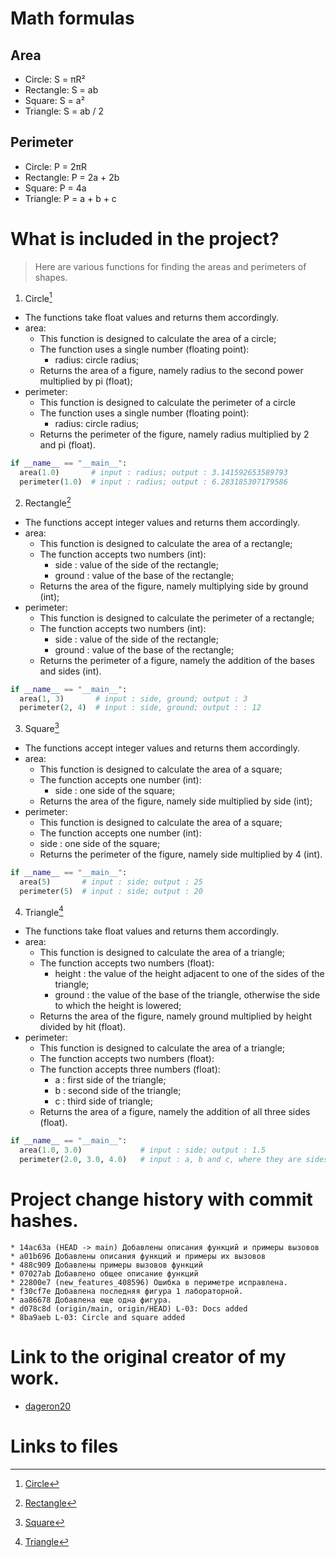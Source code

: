 # Math formulas
## Area
- Circle: S = πR²
- Rectangle: S = ab
- Square: S = a²
- Triangle: S = ab / 2

## Perimeter
- Circle: P = 2πR
- Rectangle: P = 2a + 2b
- Square: P = 4a
- Triangle: P = a + b + c

# What is included in the project?
> Here are various functions for finding the areas and perimeters of shapes.
1. Circle[^1]
  - The functions take float values ​​and returns them accordingly.
  - area:
    - This function is designed to calculate the area of ​​a circle;
    - The function uses a single number (floating point):
      - radius: circle radius;
    - Returns the area of ​​a figure, namely radius to the second power multiplied by pi (float);
  - perimeter:
    - This function is designed to calculate the perimeter of ​​a circle
    - The function uses a single number (floating point):
      - radius: circle radius;
    - Returns the perimeter of the figure, namely radius multiplied by 2 and pi (float).
  ```py
  if __name__ == "__main__":
    area(1.0)       # input : radius; output : 3.141592653589793
    perimeter(1.0)  # input : radius; output : 6.283185307179586  
  ```
2. Rectangle[^2]
  - The functions accept integer values ​​and returns them accordingly.
  - area:
    - This function is designed to calculate the area of ​​a rectangle;
    - The function accepts two numbers (int):
      - side : value of the side of the rectangle;
      - ground : value of the base of the rectangle;
    - Returns the area of ​​the figure, namely multiplying side by ground (int);
  - perimeter:
    - This function is designed to calculate the perimeter of ​​a rectangle;
    - The function accepts two numbers (int):
      - side : value of the side of the rectangle;
      - ground : value of the base of the rectangle;
    - Returns the perimeter of a figure, namely the addition of the bases and sides (int).
  ```py
  if __name__ == "__main__":
    area(1, 3)       # input : side, ground; output : 3
    perimeter(2, 4)  # input : side, ground; output : : 12  
  ```
3. Square[^3]
  - The functions accept integer values ​​and returns them accordingly.
  - area:
    - This function is designed to calculate the area of ​​a square;
    - The function accepts one number (int):
        - side : one side of the square;
    - Returns the area of ​​the figure, namely side multiplied by side (int);
  - perimeter:
    - This function is designed to calculate the area of ​​a square;
    -  The function accepts one number (int):
      -  side : one side of the square;
    - Returns the perimeter of the figure, namely side multiplied by 4 (int).
  ```py
  if __name__ == "__main__":
    area(5)       # input : side; output : 25
    perimeter(5)  # input : side; output : 20
  ```
4. Triangle[^4]
  - The functions take float values ​​and returns them accordingly.
  - area:
    - This function is designed to calculate the area of ​​a triangle;
    - The function accepts two numbers (float):
      - height : the value of the height adjacent to one of the sides of the triangle;
      - ground : the value of the base of the triangle, otherwise the side to which the height is lowered;
    - Returns the area of ​​the figure, namely ground multiplied by height divided by hit (float).
  - perimeter:
    - This function is designed to calculate the area of ​​a triangle;
    - The function accepts two numbers (float):
    - The function accepts three numbers (float):
      - a : first side of the triangle;
      - b : second side of the triangle;
      - c : third side of triangle;
    - Returns the area of ​​a figure, namely the addition of all three sides (float).
  ```py
  if __name__ == "__main__":
    area(1.0, 3.0)             # input : side; output : 1.5 
    perimeter(2.0, 3.0, 4.0)   # input : a, b and c, where they are sides of a triangle; output : 9.0  
  ```
# Project change history with commit hashes.

```
* 14ac63a (HEAD -> main) Добавлены описания функций и примеры вызовов
* a01b696 Добавлены описания функций и примеры их вызовов
* 488c909 Добавлены примеры вызовов функций
* 07027ab Добавлено общее описание функций
* 22800e7 (new_features_408596) Ошибка в периметре исправлена.
* f30cf7e Добавлена последняя фигура 1 лабораторной.
* aa86678 Добавлена еще одна фигура.
* d078c8d (origin/main, origin/HEAD) L-03: Docs added
* 8ba9aeb L-03: Circle and square added
```
# Link to the original creator of my work.
- [dageron20](https://github.com/dageron20)
  
# Links to files
[^1]: [Circle](https://github.com/klorainy/fork_geometric_lib/blob/main/circle.py)
[^2]: [Rectangle](https://github.com/klorainy/fork_geometric_lib/blob/main/rectangle.py)
[^3]: [Square](https://github.com/klorainy/fork_geometric_lib/blob/main/square.py)
[^4]: [Triangle](https://github.com/klorainy/fork_geometric_lib/blob/main/triangle.py)
